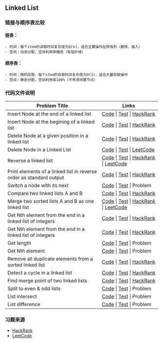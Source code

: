 ## Linked List

### 链接与顺序表比较

#### 链表：
    - 时间：每个item的读取时间复杂度为O(n)，适合主要操作在修改的（删除、插入）
    - 空间：动态分配，空间利用率略低（有指针域）
#### 顺序表：
    - 时间：随机存取，每个item的存取时间复杂度为O(1)，适合大量存取操作
    - 空间：静态分配，空间利用率100%（不考虑闲置节点）

### 代码文件说明

| Problem Title        | Links    | 
| --------   | -----  | 
| Insert Node at the end of a linked list | [Code](01-linkedlist-create.c) \| [Test](01-linkedlist-create-test.c) \| [HackRank](https://www.hackerrank.com/challenges/insert-a-node-at-the-tail-of-a-linked-list/problem)   | 
| Insert Node at the begining of a linked list | [Code](01-linkedlist-create.c) \| [Test](01-linkedlist-create-test.c)  \| [HackRank](https://www.hackerrank.com/challenges/insert-a-node-at-the-head-of-a-linked-list/problem)  | 
| Delete Node at a given position in a linked list | [Code](03-linkedlist-delete.c) \| [Test](03-linkedlist-delete-test.c)  \| [HackRank]( https://www.hackerrank.com/challenges/delete-a-node-from-a-linked-list/problem)   | 
| Delete Node in a Linked List | [Code](03-linkedlist-delete.c) \| [Test](03-linkedlist-delete-test.c)  \| [LeetCode](https://leetcode.com/problems/delete-node-in-a-linked-list/description/)   | 
| Reverse a linked list | [Code](04-linkedlist-reverse.c) \| [Test](04-linkedlist-reverse-test.c)  \| [HackRank](https://www.hackerrank.com/challenges/reverse-a-linked-list) \| [LeetCode](https://leetcode.com/problems/reverse-linked-list/)    | 
| Print elements of a linked list in reverse order as standard output | [Code](04-linkedlist-reverse.c) \| [Test](04-linkedlist-reverse-test.c) \| [HackRank](https://www.hackerrank.com/challenges/print-the-elements-of-a-linked-list-in-reverse/problem) | 
| Switch a node with its next | [Code](04-linkedlist-reverse.c)   \| [Test](04-linkedlist-reverse-test.c) \| Problem | 
| Compare two linked lists A and B | [Code](05-linkedlist-compare.c) \| [Test](05-linkedlist-compare-test.c) \|  [HackRank](https://www.hackerrank.com/challenges/compare-two-linked-lists/proble)| 
| Merge two sorted lists A and B as one linked list | [Code](06-linkedlist-merge.c) \| [Test](06-linkedlist-merge-test.c) \| [HackRank](https://www.hackerrank.com/challenges/merge-two-sorted-linked-lists/problem) \| [LeetCode](https://leetcode.com/problems/merge-two-sorted-lists/)  | 
| Get Nth element from the end in a linked list of integers | [Code](07-linkedlist-get.c) \| [Test](07-linkedlist-get-test.c) \| [HackRank](https://www.hackerrank.com/challenges/get-the-value-of-the-node-at-a-specific-position-from-the-tail/problem)  | 
| Get Nth element from the end in a linked list of integers | [Code](07-linkedlist-get.c) \| [Test](07-linkedlist-get-test.c) \| [HackRank](https://www.hackerrank.com/challenges/get-the-value-of-the-node-at-a-specific-position-from-the-tail/problem)  | 
| Get length | [Code](07-linkedlist-get.c) \| [Test](07-linkedlist-get-test.c) \| Problem  | 
| Get Nth element | [Code](07-linkedlist-get.c) \| [Test](07-linkedlist-get-test.c) \| Problem  | 
| Remove all duplicate elements from a sorted linked list | [Code](08-linkedlist-distinct.c) \| [Test](08-linkedlist-distinct-test.c) \| [HackRank](https://www.hackerrank.com/challenges/delete-duplicate-value-nodes-from-a-sorted-linked-list/problem)  | 
| Detect a cycle in a linked list | [Code](09-linkedlist-cycle-detection.c) \| [Test](09-linkedlist-cycle-detection-test.c) \| [HackRank](https://www.hackerrank.com/challenges/detect-whether-a-linked-list-contains-a-cycle/problem)  | 
| Find merge point of two linked lists  | [Code](101-linkedlist-find-merge-point.c) \| [Test](101-linkedlist-find-merge-point-test.c) \| [HackRank](https://www.hackerrank.com/challenges/find-the-merge-point-of-two-joined-linked-lists/problem)  | 
| Split to even & odd lists | [Code](11-linkedlist-split.c) \| [Test](11-linkedlist-split-test.c) \|  Problem  | 
| List intersect | [Code](12-linkedlist-intersect.c) \| [Test](12-linkedlist-intersect-test.c) \|  Problem  | 
| List difference | [Code](103-linkedlist-diff.c) \| [Test](103-linkedlist-diff-test.c) \|  Problem  | 


### 习题来源
- [HackRank](https://www.hackerrank.com/domains/data-structures/linked-lists)
- [LeetCode](https://leetcode.com/problemset/all/?search=linked%20list)
